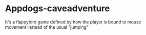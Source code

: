 # Appdogs-caveadventure
It's a flappybird game defined by how the player is bound to mouse movement instead of the usual "jumping"
